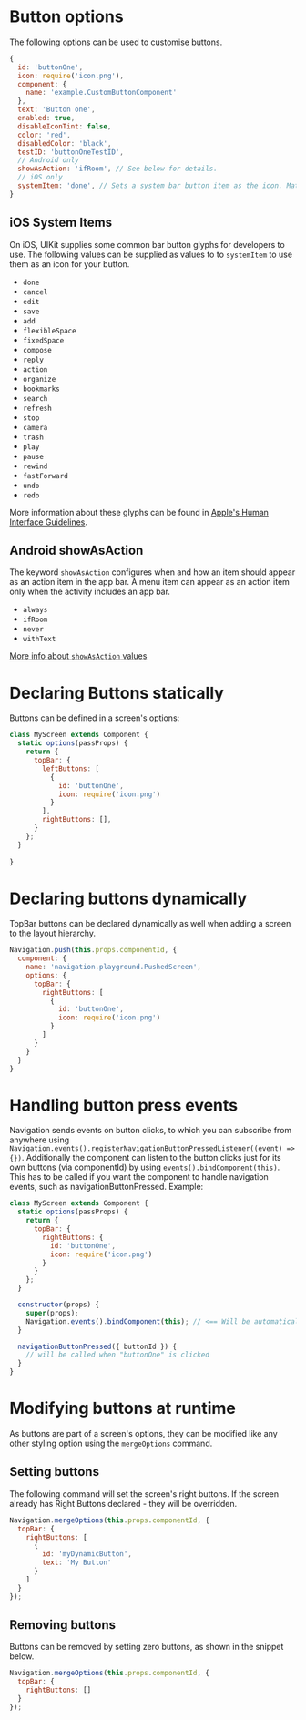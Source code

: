 # Button options

The following options can be used to customise buttons.

```js
{
  id: 'buttonOne',
  icon: require('icon.png'),
  component: {
    name: 'example.CustomButtonComponent'
  },
  text: 'Button one',
  enabled: true,
  disableIconTint: false,
  color: 'red',
  disabledColor: 'black',
  testID: 'buttonOneTestID',
  // Android only
  showAsAction: 'ifRoom', // See below for details.
  // iOS only
  systemItem: 'done', // Sets a system bar button item as the icon. Matches UIBarButtonSystemItem naming. See below for details.
}
```

## iOS System Items
On iOS, UIKit supplies some common bar button glyphs for developers to use. The following values can be supplied as values to to `systemItem` to use them as an icon for your button.

* `done`
* `cancel`
* `edit`
* `save`
* `add`
* `flexibleSpace`
* `fixedSpace`
* `compose`
* `reply`
* `action`
* `organize`
* `bookmarks`
* `search`
* `refresh`
* `stop`
* `camera`
* `trash`
* `play`
* `pause`
* `rewind`
* `fastForward`
* `undo`
* `redo`

More information about these glyphs can be found in [Apple's Human Interface Guidelines](https://developer.apple.com/ios/human-interface-guidelines/icons-and-images/system-icons/).


## Android showAsAction

The keyword `showAsAction` configures when and how an item should appear as an action item in the app bar. 
A menu item can appear as an action item only when the activity includes an app bar.

* `always`
* `ifRoom`
* `never`
* `withText`

[More info about `showAsAction` values](https://developer.android.com/guide/topics/resources/menu-resource)

# Declaring Buttons statically

Buttons can be defined in a screen's options:

```js
class MyScreen extends Component {
  static options(passProps) {
    return {
      topBar: {
        leftButtons: [
          {
            id: 'buttonOne',
            icon: require('icon.png')
          }
        ],
        rightButtons: [],
      }
    };
  }
  
}
```

# Declaring buttons dynamically

TopBar buttons can be declared dynamically as well when adding a screen to the layout hierarchy.

```js
Navigation.push(this.props.componentId, {
  component: {
    name: 'navigation.playground.PushedScreen',
    options: {
      topBar: {
        rightButtons: [
          {
            id: 'buttonOne',
            icon: require('icon.png')
          }
        ]
      }
    }
  }
}
```

# Handling button press events

Navigation sends events on button clicks, to which you can subscribe from anywhere using `Navigation.events().registerNavigationButtonPressedListener((event) => {})`.
Additionally the component can listen to the button clicks just for its own buttons (via componentId) by using `events().bindComponent(this)`.
This has to be called if you want the component to handle navigation events, such as navigationButtonPressed.
Example:

```js
class MyScreen extends Component {
  static options(passProps) {
    return {
      topBar: {
        rightButtons: {
          id: 'buttonOne',
          icon: require('icon.png')
        }
      }
    };
  }

  constructor(props) {
    super(props);
    Navigation.events().bindComponent(this); // <== Will be automatically unregistered when unmounted
  }

  navigationButtonPressed({ buttonId }) {
    // will be called when "buttonOne" is clicked
  }
}
```

# Modifying buttons at runtime

As buttons are part of a screen's options, they can be modified like any other styling option using the `mergeOptions` command.

## Setting buttons

The following command will set the screen's right buttons. If the screen already has Right Buttons declared - they will be overridden.

```js
Navigation.mergeOptions(this.props.componentId, {
  topBar: {
    rightButtons: [
      {
        id: 'myDynamicButton',
        text: 'My Button'
      }
    ]
  }
});
```

## Removing buttons

Buttons can be removed by setting zero buttons, as shown in the snippet below.

```js
Navigation.mergeOptions(this.props.componentId, {
  topBar: {
    rightButtons: []
  }
});
```

